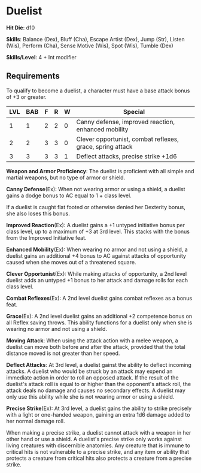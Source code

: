 # Duelist

**Hit Die**: d10

**Skills**: Balance (Dex), Bluff (Cha), Escape Artist (Dex), Jump (Str), Listen (Wis), Perform (Cha), Sense Motive (Wis), Spot (Wis), Tumble (Dex)

**Skills/Level**: 4 + Int modifier

## Requirements

To qualify to become a duelist, a character must have a base attack bonus of +3 or greater.

LVL | BAB | F | R | W | Special 
--- | --- | - | - | - | ------- 
1   | 1   | 2 | 2 | 0 | Canny defense, improved reaction, enhanced mobility
2   | 2   | 3 | 3 | 0 | Clever opportunist, combat reflexes, grace, spring attack
3   | 3   | 3 | 3 | 1 | Deflect attacks, precise strike +1d6

**Weapon and Armor Proficiency**: The duelist is proficient with all simple and martial weapons, but no type of armor or shield.

**Canny Defense**(Ex): When not wearing armor or using a shield, a duelist gains a dodge bonus to AC equal to 1 + class level.

If a duelist is caught flat footed or otherwise denied her Dexterity bonus, she also loses this bonus.

**Improved Reaction**(Ex): A duelist gains a +1 untyped initiative bonus per class level, up to a maximum of +3 at 3rd level. This stacks with the bonus from the Improved Initiative feat.

**Enhanced Mobility**(Ex): When wearing no armor and not using a shield, a duelist gains an additional +4 bonus to AC against attacks of opportunity caused when she moves out of a threatened square.

**Clever Opportunist**(Ex): While making attacks of opportunity, a 2nd level duelist adds an untyped +1 bonus to her attack and damage rolls for each class level.

**Combat Reflexes**(Ex): A 2nd level duelist gains combat reflexes as a bonus feat.

**Grace**(Ex): A 2nd level duelist gains an additional +2 competence bonus on all Reflex saving throws. This ability functions for a duelist only when she is wearing no armor and not using a shield.

**Moving Attack**: When using the attack action with a melee weapon, a duelist can move both before and after the attack, provided that the total distance moved is not greater than her speed.

**Deflect Attacks**: At 3rd level, a duelist gainst the ability to deflect incoming attacks. A duelist who would be struck by an attack may expend an immediate action in order to roll an opposed attack. If the result of the duelist's attack roll is equal to or higher than the opponent's attack roll, the attack deals no damage and causes no secondary effects. A duelist may only use this ability while she is not wearing armor or using a shield.

**Precise Strike**(Ex): At 3rd level, a duelist gains the ability to strike precisely with a light or one-handed weapon, gaining an extra 1d6 damage added to her normal damage roll.

When making a precise strike, a duelist cannot attack with a weapon in her other hand or use a shield. A duelist's precise strike only works against living creatures with discernible anatomies. Any creature that is immune to critical hits is not vulnerable to a precise strike, and any item or ability that protects a creature from critical hits also protects a creature from a precise strike.

